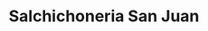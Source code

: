 ---
title: "Salchichoneria San Juan"
url: /san-juan-del-rio/salchichoneria-san-juan/
shop: lácteos
---